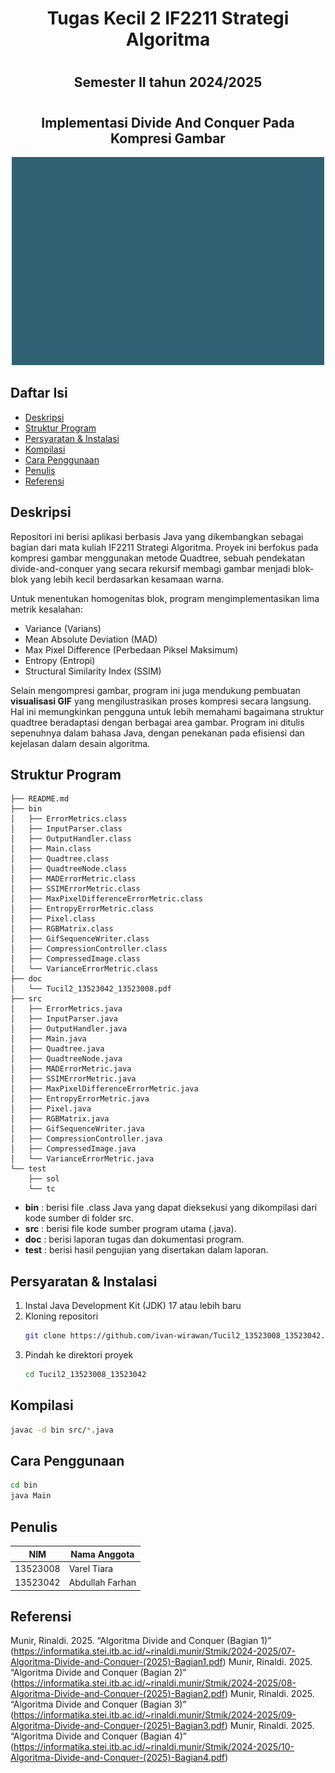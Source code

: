 # <h1 align="center">Tugas Kecil 2 IF2211 Strategi Algoritma</h1>
# <h2 align="center">Semester II tahun 2024/2025</h2>
# <h2 align="center">Implementasi Divide And Conquer Pada Kompresi Gambar</h2>

<p align="center">
  <img src="test/sol/tc1_1.gif" alt="Quadtree Compression GIF" width="500"/>
</p>

## Daftar Isi
- [Deskripsi](#deskripsi)
- [Struktur Program](#struktur-program)
- [Persyaratan & Instalasi](#persyaratan--instalasi)
- [Kompilasi](#kompilasi)
- [Cara Penggunaan](#cara-penggunaan)
- [Penulis](#penulis)
- [Referensi](#referensi)

## Deskripsi
Repositori ini berisi aplikasi berbasis Java yang dikembangkan sebagai bagian dari mata kuliah IF2211 Strategi Algoritma. Proyek ini berfokus pada kompresi gambar menggunakan metode Quadtree, sebuah pendekatan divide-and-conquer yang secara rekursif membagi gambar menjadi blok-blok yang lebih kecil berdasarkan kesamaan warna.

Untuk menentukan homogenitas blok, program mengimplementasikan lima metrik kesalahan:
- Variance (Varians)
- Mean Absolute Deviation (MAD)
- Max Pixel Difference (Perbedaan Piksel Maksimum)
- Entropy (Entropi)
- Structural Similarity Index (SSIM)

Selain mengompresi gambar, program ini juga mendukung pembuatan **visualisasi GIF** yang mengilustrasikan proses kompresi secara langsung. Hal ini memungkinkan pengguna untuk lebih memahami bagaimana struktur quadtree beradaptasi dengan berbagai area gambar. Program ini ditulis sepenuhnya dalam bahasa Java, dengan penekanan pada efisiensi dan kejelasan dalam desain algoritma.

## Struktur Program
```
├── README.md
├── bin
│   ├── ErrorMetrics.class
│   ├── InputParser.class
│   ├── OutputHandler.class
│   ├── Main.class
│   ├── Quadtree.class
│   ├── QuadtreeNode.class
│   ├── MADErrorMetric.class
│   ├── SSIMErrorMetric.class
│   ├── MaxPixelDifferenceErrorMetric.class
│   ├── EntropyErrorMetric.class
│   ├── Pixel.class
│   ├── RGBMatrix.class
│   ├── GifSequenceWriter.class
│   ├── CompressionController.class
│   ├── CompressedImage.class
│   └── VarianceErrorMetric.class
├── doc
│   └── Tucil2_13523042_13523008.pdf
├── src
│   ├── ErrorMetrics.java
│   ├── InputParser.java
│   ├── OutputHandler.java
│   ├── Main.java
│   ├── Quadtree.java
│   ├── QuadtreeNode.java
│   ├── MADErrorMetric.java
│   ├── SSIMErrorMetric.java
│   ├── MaxPixelDifferenceErrorMetric.java
│   ├── EntropyErrorMetric.java
│   ├── Pixel.java
│   ├── RGBMatrix.java
│   ├── GifSequenceWriter.java
│   ├── CompressionController.java
│   ├── CompressedImage.java
│   └── VarianceErrorMetric.java
└── test
    ├── sol
    └── tc
```
- **bin** : berisi file .class Java yang dapat dieksekusi yang dikompilasi dari kode sumber di folder src.
- **src** : berisi file kode sumber program utama (.java).
- **doc** : berisi laporan tugas dan dokumentasi program.
- **test** : berisi hasil pengujian yang disertakan dalam laporan.

## Persyaratan & Instalasi
1. Instal Java Development Kit (JDK) 17 atau lebih baru
2. Kloning repositori
    ```bash
    git clone https://github.com/ivan-wirawan/Tucil2_13523008_13523042.git
    ```
3. Pindah ke direktori proyek
    ```bash
    cd Tucil2_13523008_13523042
    ```

## Kompilasi

```bash
javac -d bin src/*.java
```

## Cara Penggunaan
```bash
cd bin
java Main
```

## Penulis
| **NIM**  | **Nama Anggota**               |
| -------- | ------------------------------ |
| 13523008 | Varel Tiara                    |
| 13523042 | Abdullah Farhan                |

## Referensi
Munir, Rinaldi. 2025. “Algoritma Divide and Conquer (Bagian 1)” (https://informatika.stei.itb.ac.id/~rinaldi.munir/Stmik/2024-2025/07-Algoritma-Divide-and-Conquer-(2025)-Bagian1.pdf) 
Munir, Rinaldi. 2025. “Algoritma Divide and Conquer (Bagian 2)” (https://informatika.stei.itb.ac.id/~rinaldi.munir/Stmik/2024-2025/08-Algoritma-Divide-and-Conquer-(2025)-Bagian2.pdf) 
Munir, Rinaldi. 2025. “Algoritma Divide and Conquer (Bagian 3)” (https://informatika.stei.itb.ac.id/~rinaldi.munir/Stmik/2024-2025/09-Algoritma-Divide-and-Conquer-(2025)-Bagian3.pdf) 
Munir, Rinaldi. 2025. “Algoritma Divide and Conquer (Bagian 4)” (https://informatika.stei.itb.ac.id/~rinaldi.munir/Stmik/2024-2025/10-Algoritma-Divide-and-Conquer-(2025)-Bagian4.pdf)

